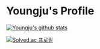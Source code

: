 # Youngju's Profile


[![Youngju's github stats](https://github-readme-stats.vercel.app/api?username=fjvbn2003)](https://github.com/anuraghazra/github-readme-stats)

[![Solved.ac
프로필](http://mazassumnida.wtf/api/generate_badge?boj=fjvbn2003)](https://solved.ac/fjvbn2003)
